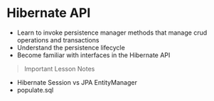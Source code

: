 # Hibernate API

- Learn to invoke persistence manager methods that manage crud operations and transactions
- Understand the persistence lifecycle
- Become familiar with interfaces in the Hibernate API

> Important Lesson Notes

- Hibernate Session vs JPA EntityManager
- populate.sql
